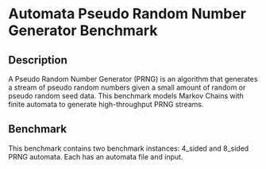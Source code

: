 # Automata Pseudo Random Number Generator Benchmark

## Description

A Pseudo Random Number Generator (PRNG) is an algorithm that generates a stream of pseudo random numbers given a small amount of random or pseudo random seed data. This benchmark models Markov Chains with finite automata to generate high-throughput PRNG streams.

## Benchmark

This benchmark contains two benchmark instances: 4_sided and 8_sided PRNG automata. Each has an automata file and input.